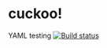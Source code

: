 # cuckoo!
YAML testing
[![Build status](https://codedev.ms/KonradDEV/Testing1/_apis/build/status/Testing1-ASP.NET-CI)](https://codedev.ms/KonradDEV/Testing1/_apis/build/latest/Testing1-ASP.NET-CI)
